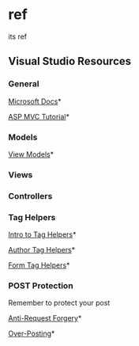 # ref
its ref

## Visual Studio Resources

### General

[Microsoft Docs](https://docs.microsoft.com/en-us/aspnet/core/?view=aspnetcore-3.1)\*

[ASP MVC Tutorial](https://docs.microsoft.com/en-us/aspnet/core/tutorials/first-mvc-app/?view=aspnetcore-3.1)\*

### Models

[View Models](https://rachelappel.com/use-viewmodels-to-manage-data-amp-organize-code-in-asp-net-mvc-applications/)\*

### Views

### Controllers

### Tag Helpers

[Intro to Tag Helpers](https://docs.microsoft.com/en-us/aspnet/core/mvc/views/tag-helpers/intro?view=aspnetcore-3.1)\*

[Author Tag Helpers](https://docs.microsoft.com/en-us/aspnet/core/mvc/views/tag-helpers/authoring?view=aspnetcore-3.1)\*

[Form Tag Helpers](https://docs.microsoft.com/en-us/aspnet/core/mvc/views/working-with-forms?view=aspnetcore-3.1)\*

### POST Protection

Remember to protect your post

[Anti-Request Forgery](https://docs.microsoft.com/en-us/aspnet/core/security/anti-request-forgery?view=aspnetcore-3.1)\*

[Over-Posting](https://docs.microsoft.com/en-us/aspnet/mvc/overview/getting-started/getting-started-with-ef-using-mvc/implementing-basic-crud-functionality-with-the-entity-framework-in-asp-net-mvc-application)\*
